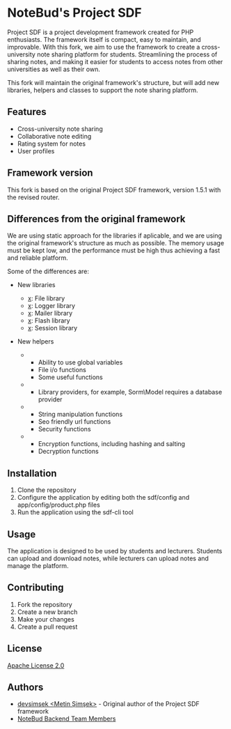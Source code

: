 # NoteBud's Project SDF

Project SDF is a project development framework created for PHP enthusiasts. The framework itself is compact, easy to maintain, and improvable.
With this fork, we aim to use the framework to create a cross-university note sharing platform for students.
Streamlining the process of sharing notes, and making it easier for students to access notes from other universities as well as their own.

This fork will maintain the original framework's structure, but will add new libraries, helpers and classes to support the note sharing platform.

## Features

- Cross-university note sharing
- Collaborative note editing
- Rating system for notes
- User profiles

## Framework version

This fork is based on the original Project SDF framework, version 1.5.1 with the revised router.

## Differences from the original framework

We are using static approach for the libraries if aplicable, and we are using the original framework's structure as much as possible.
The memory usage must be kept low, and the performance must be high thus achieving a fast and reliable platform.

Some of the differences are:

- New libraries

  - [x]: File library
  - [x]: Logger library
  - [x]: Mailer library
  - [x]: Flash library
  - [x]: Session library

- New helpers

  - [x]: Global
    - Ability to use global variables
    - File i/o functions
    - Some useful functions
  - [x]: Provider
    - Library providers, for example, Sorm\Model requires a database provider
  - [x]: String
    - String manipulation functions
    - Seo friendly url functions
    - Security functions
  - [x]: Encryption
    - Encryption functions, including hashing and salting
    - Decryption functions

## Installation

1. Clone the repository
2. Configure the application by editing both the sdf/config and app/config/product.php files
3. Run the application using the sdf-cli tool

## Usage

The application is designed to be used by students and lecturers. Students can upload and download notes, while lecturers can upload notes and manage the platform.

## Contributing

1. Fork the repository
2. Create a new branch
3. Make your changes
4. Create a pull request

## License

[Apache License 2.0](https://www.apache.org/licenses/LICENSE-2.0)

## Authors

- [devsimsek <Metin Şimşek>](https://github.com/devsimsek/project-sdf) - Original author of the Project SDF framework
- [NoteBud Backend Team Members](https://github.com/orgs/NoteBud/teams/backend-team)
